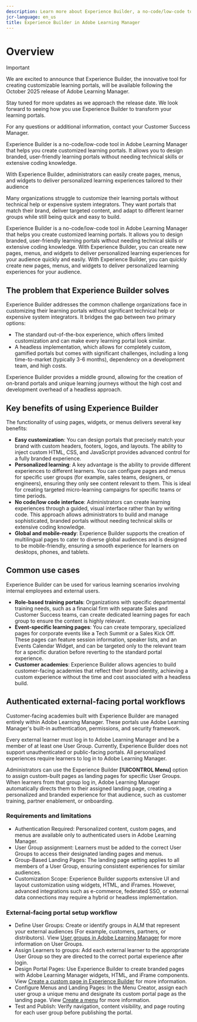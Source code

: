 ```yaml
---
description: Learn more about Experience Builder, a no-code/low-code tool in Adobe Learning Manager that enables administrators to design and publish branded, user-friendly pages without technical expertise.
jcr-language: en_us
title: Experience Builder in Adobe Learning Manager
---
```


# Overview

>[!IMPORTANT]
>
>We are excited to announce that Experience Builder, the innovative tool for creating customizable learning portals, will be available following the October 2025 release of Adobe Learning Manager.
>
>Stay tuned for more updates as we approach the release date. We look forward to seeing how you use Experience Builder to transform your learning portals.
>
>For any questions or additional information, contact your Customer Success Manager.

Experience Builder is a no-code/low-code tool in Adobe Learning Manager that helps you create customized learning portals. It allows you to design branded, user-friendly learning portals without needing technical skills or extensive coding knowledge.

With Experience Builder, administrators can easily create pages, menus, and widgets to deliver personalized learning experiences tailored to their audience

Many organizations struggle to customize their learning portals without technical help or expensive system integrators. They want portals that match their brand, deliver targeted content, and adapt to different learner groups while still being quick and easy to build.

Experience Builder is a no-code/low-code tool in Adobe Learning Manager that helps you create customized learning portals. It allows you to design branded, user-friendly learning portals without needing technical skills or extensive coding knowledge.
With Experience Builder, you can create new pages, menus, and widgets to deliver personalized learning experiences for your audience quickly and easily. With Experience Builder, you can quickly create new pages, menus, and widgets to deliver personalized learning experiences for your audience.

## The problem that Experience Builder solves

Experience Builder addresses the common challenge organizations face in customizing their learning portals without significant technical help or expensive system integrators. It bridges the gap between two primary options:

* The standard out-of-the-box experience, which offers limited customization and can make every learning portal look similar.
* A headless implementation, which allows for completely custom, gamified portals but comes with significant challenges, including a long time-to-market (typically 3-6 months), dependency on a development team, and high costs.

Experience Builder provides a middle ground, allowing for the creation of on-brand portals and unique learning journeys without the high cost and development overhead of a headless approach.

## Key benefits of using Experience Builder

The functionality of using pages, widgets, or menus delivers several key benefits:

* **Easy customization**: You can design portals that precisely match your brand with custom headers, footers, logos, and layouts. The ability to inject custom HTML, CSS, and JavaScript provides advanced control for a fully branded experience.
* **Personalized learning**: A key advantage is the ability to provide different experiences to different learners. You can configure pages and menus for specific user groups (for example, sales teams, designers, or engineers), ensuring they only see content relevant to them. This is ideal for creating targeted micro-learning campaigns for specific teams or time periods.
* **No code/low code interface**: Administrators can create learning experiences through a guided, visual interface rather than by writing code. This approach allows administrators to build and manage sophisticated, branded portals without needing technical skills or extensive coding knowledge.
* **Global and mobile-ready**: Experience Builder supports the creation of multilingual pages to cater to diverse global audiences and is designed to be mobile-friendly, ensuring a smooth experience for learners on desktops, phones, and tablets.

## Common use cases

Experience Builder can be used for various learning scenarios involving internal employees and external users.

* **Role-based training portals**: Organizations with specific departmental training needs, such as a financial firm with separate Sales and Customer Success teams, can create dedicated learning pages for each group to ensure the content is highly relevant.
* **Event-specific learning pages**: You can create temporary, specialized pages for corporate events like a Tech Summit or a Sales Kick Off. These pages can feature session information, speaker lists, and an Events Calendar Widget, and can be targeted only to the relevant team for a specific duration before reverting to the standard portal experience.
* **Customer academies**: Experience Builder allows agencies to build customer-facing academies that reflect their brand identity, achieving a custom experience without the time and cost associated with a headless build.

## Authenticated external-facing portal workflows

Customer-facing academies built with Experience Builder are managed entirely within Adobe Learning Manager. These portals use Adobe Learning Manager's built-in authentication, permissions, and security framework.

Every external learner must log in to Adobe Learning Manager and be a member of at least one User Group. Currently, Experience Builder does not support unauthenticated or public-facing portals. All personalized experiences require learners to log in to Adobe Learning Manager.

Administrators can use the Experience Builder **[!UICONTROL Menu]** option to assign custom-built pages as landing pages for specific User Groups. When learners from that group log in, Adobe Learning Manager automatically directs them to their assigned landing page, creating a personalized and branded experience for that audience, such as customer training, partner enablement, or onboarding.

### Requirements and limitations

* Authentication Required: Personalized content, custom pages, and menus are available only to authenticated users in Adobe Learning Manager.
* User Group assignment: Learners must be added to the correct User Groups to access their designated landing pages and menus.
* Group-Based Landing Pages: The landing page setting applies to all members of a User Group, ensuring consistent experiences for similar audiences.
* Customization Scope: Experience Builder supports extensive UI and layout customization using widgets, HTML, and iFrames. However, advanced integrations such as e-commerce, federated SSO, or external data connections may require a hybrid or headless implementation.

### External-facing portal setup workflow

* Define User Groups: Create or identify groups in ALM that represent your external audiences (For example, customers, partners, or distributors). View [User groups in Adobe Learning Manager](/help/migrated/administrators/feature-summary/user-group.md) for more information on User Groups. 
* Assign Learners to groups: Add each external learner to the appropriate User Group so they are directed to the correct portal experience after login.
* Design Portal Pages: Use Experience Builder to create branded pages with Adobe Learning Manager widgets, HTML, and iFrame components. View [Create a custom page in Experience Builder](/help/migrated/administrators/feature-summary/experience-builder/create-a-page.md) for more information.
* Configure Menus and Landing Pages: In the Menu Creator, assign each user group a unique menu and designate its custom portal page as the landing page. View [Create a menu](/help/migrated/administrators/feature-summary/experience-builder/create-a-menu.md) for more information. 
* Test and Publish: Verify navigation, content visibility, and page routing for each user group before publishing the portal.
